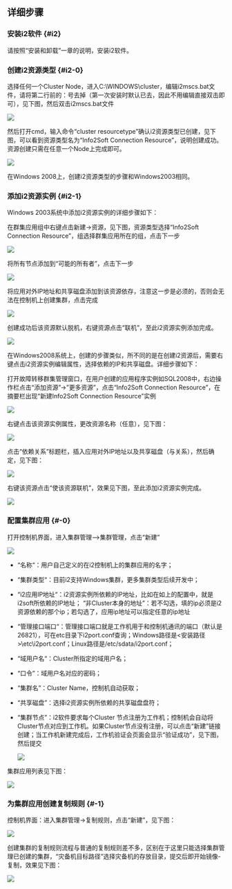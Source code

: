 ## 详细步骤

### 安装i2软件 {#i2}

请按照“安装和卸载”一章的说明，安装i2软件。

### 创建i2资源类型 {#i2-0}

选择任何一个Cluster Node，进入C:\WINDOWS\cluster，编辑i2mscs.bat文件，请将第二行前的：号去掉（第一次安装时默认已去，因此不用编辑直接双击即可），见下图，然后双击i2mscs.bat文件  

![](/assets/V6.128284.png)

然后打开cmd，输入命令“cluster resourcetype”确认i2资源类型已创建，见下图，可以看到资源类型名为“Info2Soft Connection Resource”，说明创建成功。资源创建只需在任意一个Node上完成即可。
  
![](/assets/V6.128407.png)

在Windows 2008上，创建i2资源类型的步骤和Windows2003相同。

### 添加i2资源实例 {#i2-1}

Windows 2003系统中添加i2资源实例的详细步骤如下：

在群集应用组中右键点击新建-&gt;资源，见下图，资源类型选择“Info2Soft Connection Resource”，组选择群集应用所在的组，点击下一步  

![](/assets/V6.128571.png)
  
将所有节点添加到“可能的所有者”，点击下一步
  
![](/assets/V6.128596.png)

将应用对外IP地址和共享磁盘添加到该资源依存，注意这一步是必须的，否则会无法在控制机上创建集群，点击完成

![](/assets/V6.128652.png)

创建成功后该资源默认脱机，右键资源点击“联机”，至此i2资源实例添加完成。  

![](/assets/V6.128693.png)

在Windows2008系统上，创建的步骤类似，所不同的是在创建i2资源后，需要右键点击i2资源实例编辑属性，选择依赖的IP和共享磁盘。详细步骤如下：

打开故障转移群集管理窗口，在用户创建的应用程序实例如SQL2008中，右边操作栏点击“添加资源”-&gt;”更多资源”，点击“Info2Soft Connection Resource”，在摘要栏出现“新建Info2Soft Connection Resource”实例  

![](/assets/V6.128905.png)

右键点击该资源实例属性，更改资源名称（任意），见下图：  

![](/assets/V6.128935.png)

点击“依赖关系”标题栏，插入应用对外IP地址以及共享磁盘（与关系），然后确定，见下图：  

![](/assets/V6.128981.png)

右键该资源点击“使该资源联机”，效果见下图，至此添加i2资源实例完成。  

![](/assets/V6.129019.png)

### 配置集群应用 {#-0}

打开控制机界面，进入集群管理--&gt;集群管理，点击“新建”  

![](/assets/V6.129057.png)

* “名称“：用户自己定义的在i2控制机上的集群应用的名字；

* “集群类型“：目前i2支持Windows集群，更多集群类型后续开发中；

* “i2应用IP地址“：i2资源实例所依赖的IP地址，比如在如上的配置中，就是i2soft所依赖的IP地址；
“非Cluster本身的地址”：若不勾选，填的ip必须是i2资源依赖的那个ip；若勾选了，应用ip地址可以指定任意的ip地址

* “管理接口端口“：管理接口端口就是工作机用于和控制机通讯的端口（默认是26821），可在etc目录下i2port.conf查询；Windows路径是&lt;安装路径&gt;\etc\i2port.conf；Linux路径是/etc/sdata/i2port.conf；

* “域用户名“：Cluster所指定的域用户名；

* “口令”：域用户名对应的密码；

* “集群名”：Cluster Name，控制机自动获取；

* “共享磁盘”：选择i2资源实例所依赖的共享磁盘盘符；

* “集群节点”：i2软件要求每个Cluster 节点注册为工作机；控制机会自动将Cluster节点对应到工作机。如果Cluster节点没有注册，可以点击“新建”链接创建；当工作机新建完成后，工作机验证会页面会显示“验证成功”，见下图，然后提交

  ![](/assets/V6.129587.png)

集群应用列表见下图：

  
![](/assets/V6.129603.png)

### 为集群应用创建复制规则 {#-1}

控制机界面：进入集群管理-&gt;复制规则，点击“新建”，见下图：  

![](/assets/V6.129648.png)

创建集群的复制规则流程与普通的复制规则差不多，区别在于这里只能选择集群管理已创建的集群，“灾备机目标路径”选择灾备机的存放目录，提交后即开始镜像-复制，效果见下图：
  
![](/assets/V6.129733.png)

